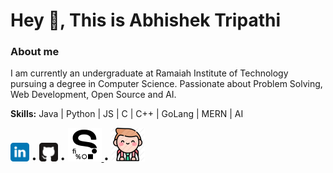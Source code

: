 # Hey 👋, This is Abhishek Tripathi
### About me 
I am currently an undergraduate at Ramaiah Institute of Technology pursuing a degree in Computer Science.
Passionate about Problem Solving, Web Development, Open Source and AI. 

**Skills:** Java | Python | JS | C | C++ | GoLang | MERN | AI

<a href = https://www.linkedin.com/in/abhishek--tripathi><img src=https://raw.githubusercontent.com/edent/SuperTinyIcons/master/images/svg/linkedin.svg height='30' weight='30'></a> • <a href = https://github.com/tripathi-abhishek><img src=https://raw.githubusercontent.com/edent/SuperTinyIcons/master/images/svg/github.svg height='30' weight='30'></a> • 
<a href="https://sourcerer.io/tripathi-abhishek"><img src="https://github.com/tripathi-abhishek/Projects/blob/master/sourcerer%2020px.svg" alt="sourcerer"> </a> • 
<a href="https://tripathi-abhishek.github.io/"><img src="https://github.com/tripathi-abhishek/Projects/blob/master/icon%20(1).svg" alt="linkedIn"></a>
